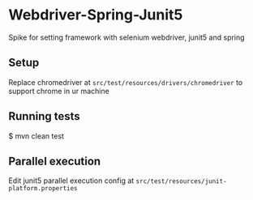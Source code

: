 # Webdriver-Spring-Junit5
Spike for setting framework with selenium webdriver, junit5 and spring


## Setup
Replace chromedriver at `src/test/resources/drivers/chromedriver` to support chrome in ur machine 

## Running tests
$ mvn clean test

## Parallel execution
Edit junit5 parallel execution config at `src/test/resources/junit-platform.properties`
